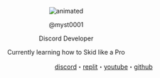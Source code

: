 <p align="center">
  <img src="https://media.discordapp.net/attachments/840343343534833706/865801147403337738/wda.gif" alt="animated" />
</p>

<p align="center">
    @myst0001
</p>

<p align="center">
    Discord Developer
</p>

<p align="center">
    Currently learning how to Skid like a Pro
</p>

                                                                                                                                                                             
  [discord](https://discord.com/invite/xly)・[replit](https://replit.com/@mystfym)・[youtube](https://www.youtube.com/channel/UCVBkmeqO57de4rJyVmoFvEg)・[github](https://github.com/myst0001)
